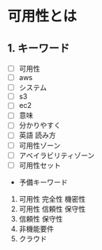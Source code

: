 # 可用性とは

## 1. キーワード

* [ ] 可用性
* [ ] aws
* [ ] システム
* [ ] s3
* [ ] ec2
* [ ] 意味
* [ ] 分かりやすく
* [ ] 英語 読み方
* [ ] 可用性ゾーン
* [ ] アベイラビリティゾーン
* [ ] 可用性セット

* 予備キーワード
1. 可用性 完全性 機密性
2. 可用性 信頼性 保守性
3. 信頼性 保守性
4. 非機能要件
5. クラウド
